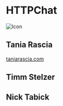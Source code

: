 &nbsp;
<link rel="stylesheet" href="https://raw.githubusercontent.com/httpchat/httpchat.github.io/master/css/style.css">

# HTTPChat

![Icon](https://raw.githubusercontent.com/httpchat/httpchat.github.io/master/images/http-small.png)

## Tania Rascia

[taniarascia.com](https://www.taniarascia.com)

## Timm Stelzer

## Nick Tabick
